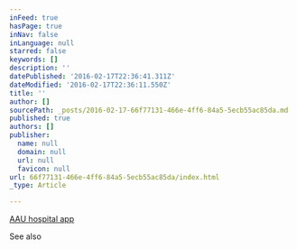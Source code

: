 ```yaml
---
inFeed: true
hasPage: true
inNav: false
inLanguage: null
starred: false
keywords: []
description: ''
datePublished: '2016-02-17T22:36:41.311Z'
dateModified: '2016-02-17T22:36:11.550Z'
title: ''
author: []
sourcePath: _posts/2016-02-17-66f77131-466e-4ff6-84a5-5ecb55ac85da.md
published: true
authors: []
publisher:
  name: null
  domain: null
  url: null
  favicon: null
url: 66f77131-466e-4ff6-84a5-5ecb55ac85da/index.html
_type: Article

---
```

[AAU hospital app][0]

See also 

[0]: https://vimeo.com/155333862